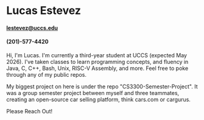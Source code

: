 # Lucas Estevez
#### lestevez@uccs.edu
#### (201)-577-4420

Hi, I'm Lucas. I'm currently a third-year student at UCCS (expected May 2026). I've taken classes to learn programming concepts, and fluency in Java, C, C++, Bash, Unix, RISC-V Assembly, and more.
Feel free to poke through any of my public repos.

My biggest project on here is under the repo "CS3300-Semester-Project". It was a group semester project between myself and three teammates, creating an open-source car selling platform, think cars.com or cargurus.

Please Reach Out!
